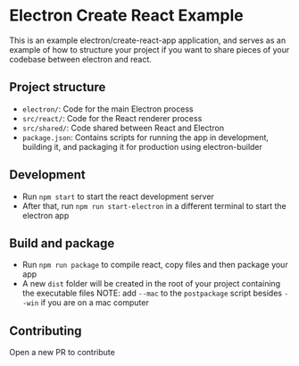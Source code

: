 # Electron Create React Example

This is an example electron/create-react-app application, and serves as an example of how to structure your project if you want to share pieces of your codebase between electron and react.

## Project structure

- `electron/`: Code for the main Electron process
- `src/react/`: Code for the React renderer process
- `src/shared/`: Code shared between React and Electron
- `package.json`: Contains scripts for running the app in development, building it, and packaging it for production using electron-builder

## Development

- Run `npm start` to start the react development server
- After that, run `npm run start-electron` in a different terminal to start the electron app

## Build and package

- Run `npm run package` to compile react, copy files and then package your app
- A new `dist` folder will be created in the root of your project containing the executable files
NOTE: add `--mac` to the `postpackage` script besides `--win` if you are on a mac computer

## Contributing

Open a new PR to contribute
